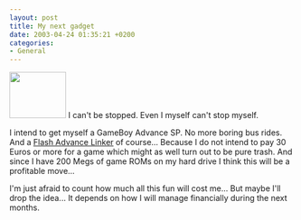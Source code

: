 ```yaml
---
layout: post
title: My next gadget
date: 2003-04-24 01:35:21 +0200
categories:
- General
---
```

<a href="https://content.rusiczki.net/blogpics/gameboy_advance_sp.html" onclick="window.open('https://content.rusiczki.net/blogpics/gameboy_advance_sp.html','popup','width=500,height=414,scrollbars=no,resizable=no,toolbar=no,directories=no,location=no,menubar=no,status=no,left=0,top=0'); return false"><img src="https://content.rusiczki.net/blogpics/gameboy_advance_sp-thumb.jpg" width="100" height="82" border="0" class="postimage" /></a> I can't be stopped. Even I myself can't stop myself.

I intend to get myself a GameBoy Advance SP. No more boring bus rides. And a <a href="http://www.gamegizmo.com/products.php?sysID=5&catID=13&pID=15">Flash Advance Linker</a> of course... Because I do not intend to pay 30 Euros or more for a game which might as well turn out to be pure trash. And since I have 200 Megs of game ROMs on my hard drive I think this will be a profitable move...

I'm just afraid to count how much all this fun will cost me... But maybe I'll drop the idea... It depends on how I will manage financially during the next months.
